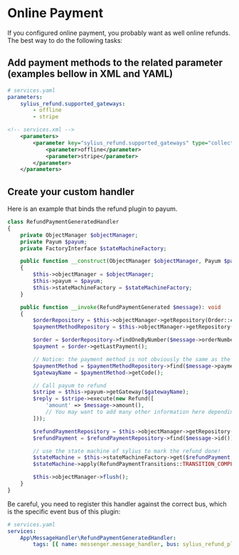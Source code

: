 Online Payment
==============

If you configured online payment, you probably want as well online refunds. The best way to do the following tasks:

## Add payment methods to the related parameter (examples bellow in XML and YAML)

```yaml
# services.yaml
parameters:
    sylius_refund.supported_gateways:
        - offline
        - stripe
```

```xml
<!-- services.xml -->
    <parameters>
        <parameter key="sylius_refund.supported_gateways" type="collection">
            <parameter>offline</parameter>
            <parameter>stripe</parameter>
        </parameter>
    </parameters>
```

## Create your custom handler

Here is an example that binds the refund plugin to payum.

```php
class RefundPaymentGeneratedHandler
{
    private ObjectManager $objectManager;
    private Payum $payum;
    private FactoryInterface $stateMachineFactory;

    public function __construct(ObjectManager $objectManager, Payum $payum, FactoryInterface $stateMachineFactory)
    {
        $this->objectManager = $objectManager;
        $this->payum = $payum;
        $this->stateMachineFactory = $stateMachineFactory;
    }

    public function __invoke(RefundPaymentGenerated $message): void
    {
        $orderRepository = $this->objectManager->getRepository(Order::class);
        $paymentMethodRepository = $this->objectManager->getRepository(PaymentMethod::class);

        $order = $orderRepository->findOneByNumber($message->orderNumber());
        $payment = $order->getLastPayment();

        // Notice: the payment method is not obviously the same as the one of the order payment
        $paymentMethod = $paymentMethodRepository->find($message->paymentMethodId());
        $gatewayName = $paymentMethod->getCode();

        // Call payum to refund
        $stripe = $this->payum->getGateway($gatewayName);
        $reply = $stripe->execute(new Refund([
            'amount' => $message->amount(),
            // You may want to add many other information here depending on your refund implementation
        ]));

        $refundPaymentRepository = $this->objectManager->getRepository(RefundPayment::class);
        $refundPayment = $refundPaymentRepository->find($message->id());

        // use the state machine of sylius to mark the refund done!
        $stateMachine = $this->stateMachineFactory->get($refundPayment, RefundPaymentTransitions::GRAPH);
        $stateMachine->apply(RefundPaymentTransitions::TRANSITION_COMPLETE);

        $this->objectManager->flush();
    }
}
```

Be careful, you need to register this handler against the correct bus, which is the specific event bus of this
plugin:

```yaml
# services.yaml
services:
    App\MessageHandler\RefundPaymentGeneratedHandler:
        tags: [{ name: messenger.message_handler, bus: sylius_refund_plugin.event_bus }]
```
